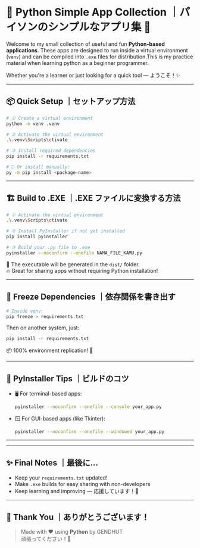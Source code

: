 
# 🐍 Python Simple App Collection ｜パイソンのシンプルなアプリ集 🎌

Welcome to my small collection of useful and fun **Python-based applications**. These apps are designed to run inside a virtual environment (`venv`) and can be compiled into `.exe` files for distribution.This is my practice material when learning python as a beginner programmer.

Whether you're a learner or just looking for a quick tool — ようこそ！✨

---

## 📦 Quick Setup ｜セットアップ方法

```bash
# ① Create a virtual environment
python -m venv .venv

# ② Activate the virtual environment
.\.venv\Scripts\ctivate

# ③ Install required dependencies
pip install -r requirements.txt

# 📝 Or install manually:
py -m pip install <package-name>
```

---

## 🏗️ Build to .EXE ｜.EXE ファイルに変換する方法

```bash
# ① Activate the virtual environment
.\.venv\Scripts\ctivate

# ② Install PyInstaller if not yet installed
pip install pyinstaller

# ③ Build your .py file to .exe
pyinstaller --noconfirm --onefile NAMA_FILE_KAMU.py
```

📁 The executable will be generated in the `dist/` folder.  
🔥 Great for sharing apps without requiring Python installation!

---

## 📌 Freeze Dependencies ｜依存関係を書き出す

```bash
# Inside venv:
pip freeze > requirements.txt
```

Then on another system, just:

```bash
pip install -r requirements.txt
```

📦 100% environment replication! 🧪

---

## 🚀 PyInstaller Tips ｜ビルドのコツ

- 🖥️ For terminal-based apps:
  ```bash
  pyinstaller --noconfirm --onefile --console your_app.py
  ```

- 🪟 For GUI-based apps (like Tkinter):
  ```bash
  pyinstaller --noconfirm --onefile --windowed your_app.py
  ```

---
---

## ✨ Final Notes ｜最後に…

- Keep your `requirements.txt` updated!
- Make `.exe` builds for easy sharing with non-developers
- Keep learning and improving — 応援しています！💪

---

## 🙏 Thank You ｜ありがとうございます！

> Made with ❤️ using **Python** by GENDHUT  
> 頑張ってください！🚀
